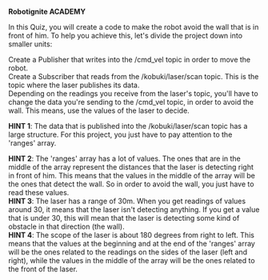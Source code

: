 
**Robotignite ACADEMY**

In this Quiz, you will create a code to make the robot avoid the wall that is in front of him. To help you achieve this, let's divide the project down into smaller units:<br />

Create a Publisher that writes into the /cmd_vel topic in order to move the robot.<br />
Create a Subscriber that reads from the /kobuki/laser/scan topic. This is the topic where the laser publishes its data.<br />
Depending on the readings you receive from the laser's topic, you'll have to change the data you're sending to the /cmd_vel topic, in order to avoid the wall. This means, use the values of the laser to decide.<br />

**HINT 1**: The data that is published into the /kobuki/laser/scan topic has a large structure. For this project, you just have to pay attention to the 'ranges' array.<br />

**HINT 2**: The 'ranges' array has a lot of values. The ones that are in the middle of the array represent the distances that the laser is detecting right in front of him. This means that the values in the middle of the array will be the ones that detect the wall. So in order to avoid the wall, you just have to read these values.<br />
**HINT 3**: The laser has a range of 30m. When you get readings of values around 30, it means that the laser isn't detecting anything. If you get a value that is under 30, this will mean that the laser is detecting some kind of obstacle in that direction (the wall).<br />
**HINT 4**: The scope of the laser is about 180 degrees from right to left. This means that the values at the beginning and at the end of the 'ranges' array will be the ones related to the readings on the sides of the laser (left and right), while the values in the middle of the array will be the ones related to the front of the laser.<br />
